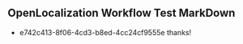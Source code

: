 ## OpenLocalization Workflow Test MarkDown
* e742c413-8f06-4cd3-b8ed-4cc24cf9555e 
thanks!<!--HONumber=Mar16_HO2-->
